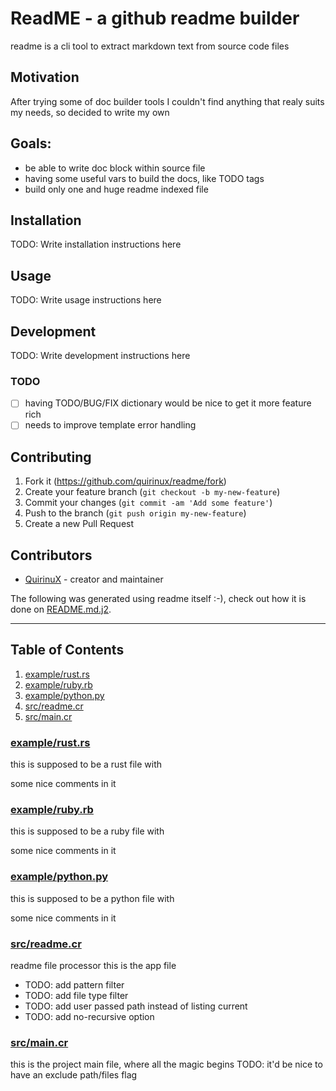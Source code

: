 # ReadME - a github readme builder
readme is a cli tool to extract markdown text from source code files

## Motivation
After trying some of doc builder tools I couldn't find anything that realy suits my needs, so decided to write my own

## Goals:
- be able to write doc block within source file
- having some useful vars to build the docs, like TODO tags
- build only one and huge readme indexed file

## Installation

TODO: Write installation instructions here

## Usage

TODO: Write usage instructions here

## Development

TODO: Write development instructions here

### TODO
- [ ] having TODO/BUG/FIX dictionary would be nice to get it more feature rich
- [ ] needs to improve template error handling

## Contributing

1. Fork it (<https://github.com/quirinux/readme/fork>)
2. Create your feature branch (`git checkout -b my-new-feature`)
3. Commit your changes (`git commit -am 'Add some feature'`)
4. Push to the branch (`git push origin my-new-feature`)
5. Create a new Pull Request

## Contributors

- [QuirinuX](https://github.com/quirinux) - creator and maintainer


The following was generated using readme itself :-), check out how it is done on [README.md.j2](README.md.j2).

---

## Table of Contents
1. [example/rust.rs](#examplerustrs)
1. [example/ruby.rb](#examplerubyrb)
1. [example/python.py](#examplepythonpy)
1. [src/readme.cr](#srcreadmecr)
1. [src/main.cr](#srcmaincr)

### [example/rust.rs](example/rust.rs)
this is supposed to be a rust file with


some nice comments in it


### [example/ruby.rb](example/ruby.rb)
this is supposed to be a ruby file with


some nice comments in it


### [example/python.py](example/python.py)
this is supposed to be a python file with


some nice comments in it


### [src/readme.cr](src/readme.cr)
readme file processor
this is the app file
- TODO: add pattern filter
- TODO: add file type filter
- TODO: add user passed path instead of listing current
- TODO: add no-recursive option


### [src/main.cr](src/main.cr)
this is the project main file, where all the magic begins
TODO: it'd be nice to have an exclude path/files flag


